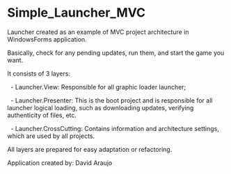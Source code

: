 # Simple_Launcher_MVC
Launcher created as an example of MVC project architecture in WindowsForms application.

Basically, check for any pending updates, run them, and start the game you want.

It consists of 3 layers:

  - Launcher.View: Responsible for all graphic loader launcher;

  - Launcher.Presenter: This is the boot project and is responsible for all launcher logical loading, such as downloading updates, verifying authenticity of files, etc.

  - Launcher.CrossCutting: Contains information and architecture settings, which are used by all projects.

All layers are prepared for easy adaptation or refactoring.

Application created by: David Araujo
